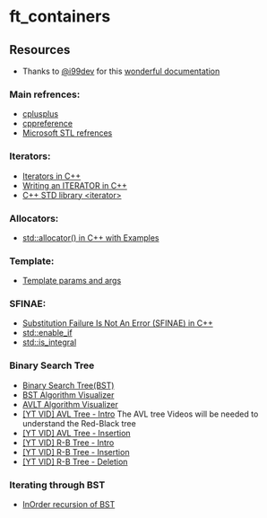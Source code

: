 # ft_containers



## Resources

- Thanks to [@i99dev](https://github.com/i99dev) for this [wonderful documentation](https://i99dev.notion.site/ft-Containers-Projects-64265996e6214fa5b7458e11ddccdaa2)

### Main refrences:
- [cplusplus](https://cplusplus.com/reference/vector/vector/?kw=vector)
- [cppreference](https://en.cppreference.com/w/cpp/container/vector)
- [Microsoft STL refrences](https://learn.microsoft.com/en-us/cpp/standard-library/cpp-standard-library-reference?view=msvc-170)
### Iterators:
- [Iterators in C++](https://www.youtube.com/watch?v=SgcHcbQ0RCQ)
- [Writing an ITERATOR in C++](https://www.youtube.com/watch?v=F9eDv-YIOQ0)
- [C++ STD library <iterator\>](https://learn.microsoft.com/en-us/cpp/standard-library/iterator?view=msvc-170)
### Allocators:
- [std::allocator() in C++ with Examples
](https://www.geeksforgeeks.org/stdallocator-in-cpp-with-examples/)

### Template:
- [Template params and args](https://en.cppreference.com/w/cpp/language/template_parameters)

### SFINAE:
- [Substitution Failure Is Not An Error (SFINAE) in C++](https://www.geeksforgeeks.org/substitution-failure-is-not-an-error-sfinae-in-cpp/)
- [std::enable_if](https://cplusplus.com/reference/type_traits/enable_if/)
- [std::is_integral](https://learn.microsoft.com/en-us/cpp/standard-library/is-integral-class?view=msvc-170)

### Binary Search Tree
- [Binary Search Tree(BST)](https://www.programiz.com/dsa/binary-search-tree)
- [BST Algorithm Visualizer](https://www.cs.usfca.edu/~galles/visualization/BST.html)
- [AVLT Algorithm Visualizer](https://www.cs.usfca.edu/~galles/visualization/AVLtree.html)
- [[YT VID] AVL Tree - Intro](https://www.youtube.com/watch?v=YWqla0UX-38&list=PLdo5W4Nhv31bbKJzrsKfMpo_grxuLl8LU&index=61)
The AVL tree Videos will be needed to understand the Red-Black tree
- [[YT VID] AVL Tree - Insertion](https://www.youtube.com/watch?v=_8qqlVH5NC0&list=PLdo5W4Nhv31bbKJzrsKfMpo_grxuLl8LU&index=62)
- [[YT VID] R-B Tree - Intro](https://youtu.be/3RQtq7PDHog)
- [[YT VID] R-B Tree - Insertion](https://www.youtube.com/watch?v=qA02XWRTBdw&list=PLdo5W4Nhv31bbKJzrsKfMpo_grxuLl8LU&index=65)
- [[YT VID] R-B Tree - Deletion](https://www.youtube.com/watch?v=w5cvkTXY0vQ&t=201s)

### Iterating through BST
- [InOrder recursion of BST](https://medium.com/javarevisited/how-to-print-nodes-of-a-binary-search-tree-in-sorted-order-8a4e52eb8856#:~:text=You%20start%20traversal%20from%20the,the%20binary%20tree%20are%20visited.)


